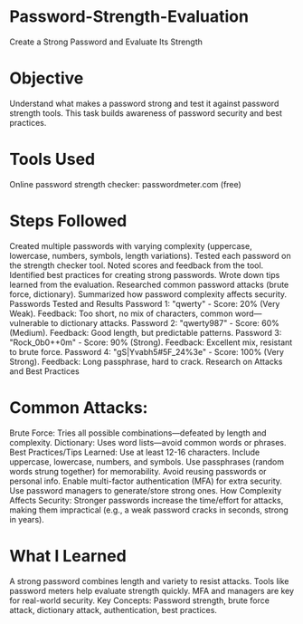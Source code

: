 # Password-Strength-Evaluation

Create a Strong Password and Evaluate Its Strength
# Objective
Understand what makes a password strong and test it against password strength tools. This task builds awareness of password security and best practices.
# Tools Used
Online password strength checker: passwordmeter.com (free)
# Steps Followed
Created multiple passwords with varying complexity (uppercase, lowercase, numbers, symbols, length variations).
Tested each password on the strength checker tool.
Noted scores and feedback from the tool.
Identified best practices for creating strong passwords.
Wrote down tips learned from the evaluation.
Researched common password attacks (brute force, dictionary).
Summarized how password complexity affects security.
Passwords Tested and Results
Password 1: "qwerty" - Score: 20% (Very Weak). Feedback: Too short, no mix of characters, common word—vulnerable to dictionary attacks.
Password 2: "qwerty987" - Score: 60% (Medium). Feedback: Good length, but predictable patterns.
Password 3: "Rock_0b0++0m" - Score: 90% (Strong). Feedback: Excellent mix, resistant to brute force.
Password 4: "gS|Yvabh5#5F_24%3e" - Score: 100% (Very Strong). Feedback: Long passphrase, hard to crack.
Research on Attacks and Best Practices
# Common Attacks:
Brute Force: Tries all possible combinations—defeated by length and complexity.
Dictionary: Uses word lists—avoid common words or phrases.
Best Practices/Tips Learned:
Use at least 12-16 characters.
Include uppercase, lowercase, numbers, and symbols.
Use passphrases (random words strung together) for memorability.
Avoid reusing passwords or personal info.
Enable multi-factor authentication (MFA) for extra security.
Use password managers to generate/store strong ones.
How Complexity Affects Security: Stronger passwords increase the time/effort for attacks, making them impractical (e.g., a weak password cracks in seconds, strong in years).
# What I Learned
A strong password combines length and variety to resist attacks.
Tools like password meters help evaluate strength quickly.
MFA and managers are key for real-world security.
Key Concepts: Password strength, brute force attack, dictionary attack, authentication, best practices.

